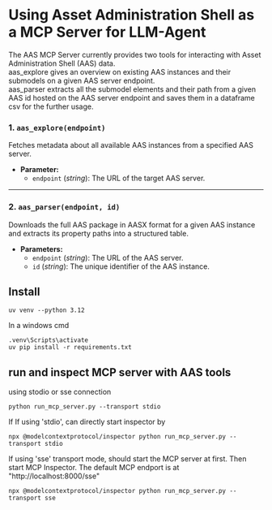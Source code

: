 # Using Asset Administration Shell as a MCP Server for LLM-Agent

The AAS MCP Server currently provides two tools for interacting with Asset Administration Shell (AAS) data.  
aas_explore gives an overview on existing AAS instances and their submodels on a given AAS server endpoint.  
aas_parser extracts all the submodel elements and their path from a given AAS id hosted on the AAS server endpoint and saves them in a dataframe csv for the further usage.

### 1. `aas_explore(endpoint)`

Fetches metadata about all available AAS instances from a specified AAS server.

- **Parameter:**
  - `endpoint` (*string*): The URL of the target AAS server.

---

### 2. `aas_parser(endpoint, id)`

Downloads the full AAS package in AASX format for a given AAS instance and extracts its property paths into a structured table.

- **Parameters:**
  - `endpoint` (*string*): The URL of the AAS server.
  - `id` (*string*): The unique identifier of the AAS instance.

## Install

```
uv venv --python 3.12
```
In a windows cmd 
``` 
.venv\Scripts\activate 
uv pip install -r requirements.txt
```

## run and inspect MCP server with AAS tools

using stodio or sse connection  
```
python run_mcp_server.py --transport stdio
```
If If using 'stdio', can directly start inspector by
```
npx @modelcontextprotocol/inspector python run_mcp_server.py --transport stdio
```
If using 'sse' transport mode, should start the MCP server at first. Then start MCP Inspector. The default MCP endport is at "http://localhost:8000/sse"
```
npx @modelcontextprotocol/inspector python run_mcp_server.py --transport sse
```

